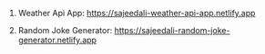 1. Weather Api App: https://sajeedali-weather-api-app.netlify.app

2. Random Joke Generator: https://sajeedali-random-joke-generator.netlify.app
